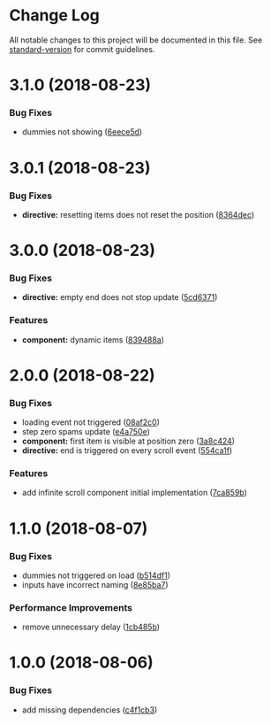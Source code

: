 # Change Log

All notable changes to this project will be documented in this file. See [standard-version](https://github.com/conventional-changelog/standard-version) for commit guidelines.

<a name="3.1.0"></a>
# 3.1.0 (2018-08-23)


### Bug Fixes

* dummies not showing ([6eece5d](https://github.com/SteveVanOpstal/angular-infinite-scroll/commit/6eece5d))


<a name="3.0.1"></a>
# 3.0.1 (2018-08-23)


### Bug Fixes

* **directive:** resetting items does not reset the position ([8364dec](https://github.com/SteveVanOpstal/angular-infinite-scroll/commit/8364dec))



<a name="3.0.0"></a>
# 3.0.0 (2018-08-23)


### Bug Fixes

* **directive:** empty end does not stop update ([5cd6371](https://github.com/SteveVanOpstal/angular-infinite-scroll/commit/5cd6371))


### Features

* **component:** dynamic items ([839488a](https://github.com/SteveVanOpstal/angular-infinite-scroll/commit/839488a))



<a name="2.0.0"></a>
# 2.0.0 (2018-08-22)


### Bug Fixes

* loading event not triggered ([08af2c0](https://github.com/SteveVanOpstal/angular-infinite-scroll/commit/08af2c0))
* step zero spams update ([e4a750e](https://github.com/SteveVanOpstal/angular-infinite-scroll/commit/e4a750e))
* **component:** first item is visible at position zero ([3a8c424](https://github.com/SteveVanOpstal/angular-infinite-scroll/commit/3a8c424))
* **directive:** end is triggered on every scroll event ([554ca1f](https://github.com/SteveVanOpstal/angular-infinite-scroll/commit/554ca1f))


### Features

* add infinite scroll component initial implementation ([7ca859b](https://github.com/SteveVanOpstal/angular-infinite-scroll/commit/7ca859b))



<a name="1.1.0"></a>
# 1.1.0 (2018-08-07)


### Bug Fixes

* dummies not triggered on load ([b514df1](https://github.com/SteveVanOpstal/angular-infinite-scroll/commit/b514df1))
* inputs have incorrect naming ([8e85ba7](https://github.com/SteveVanOpstal/angular-infinite-scroll/commit/8e85ba7))


### Performance Improvements

* remove unnecessary delay ([1cb485b](https://github.com/SteveVanOpstal/angular-infinite-scroll/commit/1cb485b))



<a name="1.0.0"></a>
# 1.0.0 (2018-08-06)


### Bug Fixes

* add missing dependencies ([c4f1cb3](https://github.com/SteveVanOpstal/angular-infinite-scroll/commit/c4f1cb3))
